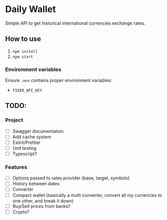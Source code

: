 # Daily Wallet
Simple API to get historical international currencies exchange rates.

## How to use
1. `npm install`
2. `npm start`

### Environment variables
Ensure `.env` contains proper environment variables:
- `FIXER_API_KEY`

## TODO:

### Project
- [ ] Swagger documentation
- [ ] Add cache system
- [ ] Eslint/Prettier
- [ ] Unit testing
- [ ] Typescript?

### Features
- [ ] Options passed to rates provider (base, target, symbols)
- [ ] History between dates
- [ ] Converter
- [ ] Compact wallet (basically a multi converter, convert all my currencies to one other, and break it down)
- [ ] Buy/Sell prices from banks?
- [ ] Crypto?